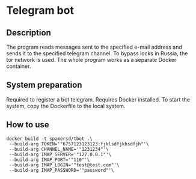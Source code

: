 Telegram bot
=====================

Description
---------------------
The program reads messages sent to the specified e-mail address and sends it to the specified telegram channel. To bypass locks in Russia, the tor network is used. The whole program works as a separate Docker container.

System preparation
---------------------
Required to register a bot telegram.
Requires Docker installed.
To start the system, copy the Dockerfile to the local system.

How to use
---------------------
```
docker build -t spamersd/tbot .\
 --build-arg TOKEN='"6757123123123:fjklsdfjkhsdfjh"'\
 --build-arg CHANNEL_NAME='"1231234"'\
 --build-arg IMAP_SERVER='"127.0.0.1"'\
 --build-arg IMAP_PORT='"110"'\
 --build-arg IMAP_LOGIN='"test@test.com"'\
 --build-arg IMAP_PASSWORD='"password"'\
 ```
